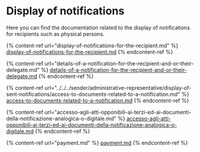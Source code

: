 # Display of notifications

Here you can find the documentation related to the display of notifications for recipients such as physical persons.

{% content-ref url="display-of-notifications-for-the-recipient.md" %} [display-of-notifications-for-the-recipient.md](display-of-notifications-for-the-recipient.md) {% endcontent-ref %}

{% content-ref url="details-of-a-notification-for-the-recipient-and-or-their-delegate.md" %} [details-of-a-notification-for-the-recipient-and-or-their-delegate.md](details-of-a-notification-for-the-recipient-and-or-their-delegate.md) {% endcontent-ref %}

{% content-ref url="../../../sender/administrative-representative/display-of-sent-notifications/access-to-documents-related-to-a-notification.md" %} [access-to-documents-related-to-a-notification.md](../../../sender/administrative-representative/display-of-sent-notifications/access-to-documents-related-to-a-notification.md) {% endcontent-ref %}

{% content-ref url="accesso-agli-atti-opponibili-ai-terzi-ed-ai-documenti-della-notificazione-analogica-o-digitale.md" %} [accesso-agli-atti-opponibili-ai-terzi-ed-ai-documenti-della-notificazione-analogica-o-digitale.md](accesso-agli-atti-opponibili-ai-terzi-ed-ai-documenti-della-notificazione-analogica-o-digitale.md) {% endcontent-ref %}

{% content-ref url="payment.md" %} [payment.md](payment.md) {% endcontent-ref %}
